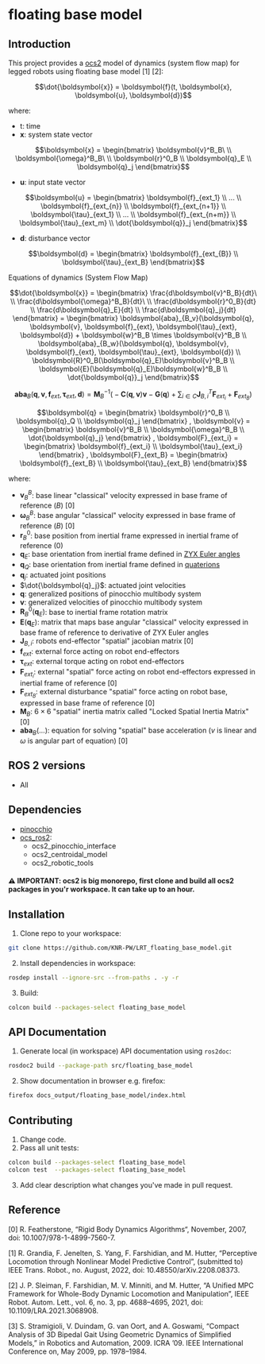 # floating base model

## Introduction
This project provides a [ocs2](https://github.com/leggedrobotics/ocs2) model of dynamics (system flow map) for legged robots using floating base model [1] [2]:
```math
\dot{\boldsymbol{x}} = \boldsymbol{f}(t, \boldsymbol{x}, \boldsymbol{u}, \boldsymbol{d})
```
where:
- t: time
- $\boldsymbol{x}$: system state vector
```math
\boldsymbol{x} =
\begin{bmatrix}
\boldsymbol{v}^B_B\ \\
\boldsymbol{\omega}^B_B\ \\
\boldsymbol{r}^0_B \\
\boldsymbol{q}_E \\
\boldsymbol{q}_j 
\end{bmatrix}
```
- $\boldsymbol{u}$: input state vector
```math
\boldsymbol{u} =
\begin{bmatrix}
\boldsymbol{f}_{ext_1} \\
... \\
\boldsymbol{f}_{ext_{n}} \\
\boldsymbol{f}_{ext_{n+1}} \\
\boldsymbol{\tau}_{ext_1} \\
... \\
\boldsymbol{f}_{ext_{n+m}} \\
\boldsymbol{\tau}_{ext_m} \\
\dot{\boldsymbol{q}}_j
\end{bmatrix}
```
- $\boldsymbol{d}$: disturbance vector
```math
\boldsymbol{d} =
\begin{bmatrix}
\boldsymbol{f}_{ext_{B}} \\
\boldsymbol{\tau}_{ext_B} 
\end{bmatrix}
```

Equations of dynamics (System Flow Map)
```math
\dot{\boldsymbol{x}} = 
\begin{bmatrix}
\frac{d\boldsymbol{v}^B_B}{dt}\ \\
\frac{d\boldsymbol{\omega}^B_B}{dt}\ \\
\frac{d\boldsymbol{r}^0_B}{dt} \\
\frac{d\boldsymbol{q}_E}{dt} \\
\frac{d\boldsymbol{q}_j}{dt} 
\end{bmatrix} = \begin{bmatrix}
\boldsymbol{aba}_{B_v}(\boldsymbol{q}, \boldsymbol{v}, \boldsymbol{f}_{ext}, \boldsymbol{\tau}_{ext}, \boldsymbol{d}) +  \boldsymbol{w}^B_B \times \boldsymbol{v}^B_B \\
\boldsymbol{aba}_{B_w}(\boldsymbol{q}, \boldsymbol{v}, \boldsymbol{f}_{ext}, \boldsymbol{\tau}_{ext}, \boldsymbol{d}) \\
\boldsymbol{R}^0_B(\boldsymbol{q}_E)\boldsymbol{v}^B_B \\
\boldsymbol{E}(\boldsymbol{q}_E)\boldsymbol{w}^B_B \\
\dot{\boldsymbol{q}}_j
\end{bmatrix}
```
```math
\boldsymbol{aba}_{B}(\boldsymbol{q}, \boldsymbol{v}, \boldsymbol{f}_{ext}, \boldsymbol{\tau}_{ext}, \boldsymbol{d}) =
\boldsymbol{M}^{-1}_B \big(-\boldsymbol{C}(\boldsymbol{q}, \boldsymbol{v}) \boldsymbol{v} - \boldsymbol{G}(\boldsymbol{q}) + \sum_{i \in C} \boldsymbol{J}^T_{B, i}\boldsymbol{F}_{ext_i} + \boldsymbol{F}_{ext_B} \big)
```
```math
\boldsymbol{q} =
\begin{bmatrix}
\boldsymbol{r}^0_B \\
\boldsymbol{q}_Q \\
\boldsymbol{q}_j 
\end{bmatrix}
,

\boldsymbol{v} =
\begin{bmatrix}
\boldsymbol{v}^B_B \\
\boldsymbol{\omega}^B_B \\
\dot{\boldsymbol{q}_j}
\end{bmatrix}
,

\boldsymbol{F}_{ext_i} =
\begin{bmatrix}
\boldsymbol{f}_{ext_i} \\
\boldsymbol{\tau}_{ext_i}
\end{bmatrix}
,

\boldsymbol{F}_{ext_B} =
\begin{bmatrix}
\boldsymbol{f}_{ext_B} \\
\boldsymbol{\tau}_{ext_B}
\end{bmatrix}
```

where:
- $\boldsymbol{v}^B_B$: base linear "classical" velocity expressed in base frame of reference ($B$) [0]
- $\boldsymbol{\omega}^B_B$: base angular "classical" velocity expressed in base frame of reference ($B$) [0]
- $\boldsymbol{r}^0_B$: base position from inertial frame expressed in inertial frame of reference ($0$)
- $\boldsymbol{q}_E$: base orientation from inertial frame defined in [ZYX Euler angles](https://web.mit.edu/2.05/www/Handout/HO2.PDF)
- $\boldsymbol{q}_Q$: base orientation from inertial frame defined in [quaterions](https://en.wikipedia.org/wiki/Quaternions_and_spatial_rotation)
- $\boldsymbol{q}_j$: actuated joint positions
- $\dot{\boldsymbol{q}_j}$: actuated joint velocities
- $\boldsymbol{q}$: generalized positions of pinocchio multibody system 
- $\boldsymbol{v}$: generalized velocities of pinocchio multibody system
- $\boldsymbol{R}^0_B(\boldsymbol{q}_E)$: base to inertial frame rotation matrix
- $\boldsymbol{E}(\boldsymbol{q}_E)$: matrix that maps base angular "classical" velocity expressed in base frame of reference to derivative of ZYX Euler angles
- $\boldsymbol{J}_{B, i}$: robots end-effector "spatial" jacobian matrix [0]
- $\boldsymbol{f}_{ext}$: external force acting on robot end-effectors
- $\boldsymbol{\tau}_{ext}$: external torque acting on robot end-effectors
- $\boldsymbol{F}_{ext_i}$: external "spatial" force acting on robot end-effectors expressed in inertial frame of reference [0]
- $\boldsymbol{F}_{ext_B}$: external disturbance "spatial" force acting on robot base, expressed in base frame of reference [0]
- $\boldsymbol{M}_B$: $6 \times 6$ "spatial" inertia matrix called "Locked Spatial Inertia Matrix" [0]
- $\boldsymbol{aba}_{B}(...)$: equation for solving "spatial" base acceleration ($v$ is linear and $\omega$ is angular part of equation) [0]

## ROS 2 versions
- All 

## Dependencies
- [pinocchio](https://github.com/stack-of-tasks/pinocchio)
- [ocs_ros2](https://github.com/BartlomiejK2/ocs2_ros2):
  - ocs2_pinocchio_interface
  - ocs2_centroidal_model
  - ocs2_robotic_tools
#### :warning: IMPORTANT: ocs2 is big monorepo, first clone and build all ocs2 packages in you'r workspace. It can take up to an hour.

## Installation 
1. Clone repo to your workspace:
```bash
git clone https://github.com/KNR-PW/LRT_floating_base_model.git
```
2. Install dependencies in workspace:
```bash
rosdep install --ignore-src --from-paths . -y -r
```
3. Build:
```bash
colcon build --packages-select floating_base_model
```
## API Documentation
1. Generate local (in workspace) API documentation using `ros2doc`:
```bash
rosdoc2 build --package-path src/floating_base_model
```
2. Show documentation in browser e.g. firefox:
```bash
firefox docs_output/floating_base_model/index.html
```

## Contributing
1. Change code.
2. Pass all unit tests:
```bash
colcon build --packages-select floating_base_model
colcon test  --packages-select floating_base_model
```
3. Add clear description what changes you've made in pull request.

## Reference 
[0] R. Featherstone, “Rigid Body Dynamics Algorithms“, November, 2007, doi: 10.1007/978-1-4899-7560-7.

[1] R. Grandia, F. Jenelten, S. Yang, F. Farshidian, and M. Hutter, “Perceptive Locomotion through Nonlinear Model
Predictive Control”, (submitted to) IEEE Trans. Robot., no. August, 2022, doi: 10.48550/arXiv.2208.08373.

[2] J. P. Sleiman, F. Farshidian, M. V. Minniti, and M. Hutter, “A Unified MPC Framework for Whole-Body Dynamic
Locomotion and Manipulation”, IEEE Robot. Autom. Lett., vol. 6, no. 3, pp. 4688–4695, 2021, doi:
10.1109/LRA.2021.3068908.

[3] S. Stramigioli, V. Duindam, G. van Oort, and A. Goswami, “Compact
Analysis of 3D Bipedal Gait Using Geometric Dynamics of Simplified
Models,” in Robotics and Automation, 2009. ICRA ’09. IEEE International Conference on, May 2009, pp. 1978–1984.
